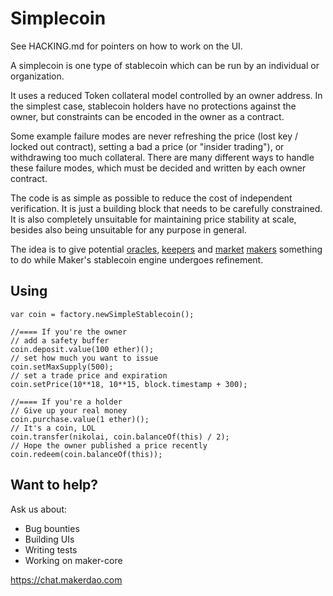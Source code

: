 Simplecoin
==========

See HACKING.md for pointers on how to work on the UI.

A simplecoin is one type of stablecoin which can be run by an
individual or organization.

It uses a reduced Token collateral model controlled by an owner address.
In the simplest case, stablecoin holders have no protections against
the owner, but constraints can be encoded in the owner as a contract.

Some example failure modes are never refreshing the price (lost key /
locked out contract), setting a bad a price (or "insider trading"), or
withdrawing too much collateral. There are many different ways to handle
these failure modes, which must be decided and written by each owner
contract.

The code is as simple as possible to reduce the cost of independent
verification. It is just a building block that needs to be carefully
constrained. It is also completely unsuitable for maintaining price
stability at scale, besides also being unsuitable for any purpose in
general.

The idea is to give potential [oracles], [keepers] and [market]
[makers] something to do while Maker's stablecoin engine undergoes
refinement.

[oracles]: http://feedbase.io
[keepers]: https://github.com/nexusdev/keeper
[market]: https://github.com/makerdao/maker-market
[makers]: https://github.com/makerdao/maker-market-matcher


Using
---

```
var coin = factory.newSimpleStablecoin();

//==== If you're the owner
// add a safety buffer
coin.deposit.value(100 ether)();
// set how much you want to issue
coin.setMaxSupply(500);
// set a trade price and expiration
coin.setPrice(10**18, 10**15, block.timestamp + 300);

//==== If you're a holder
// Give up your real money
coin.purchase.value(1 ether)();
// It's a coin, LOL
coin.transfer(nikolai, coin.balanceOf(this) / 2);
// Hope the owner published a price recently
coin.redeem(coin.balanceOf(this));
```


Want to help?
---

Ask us about:

* Bug bounties
* Building UIs
* Writing tests
* Working on maker-core

https://chat.makerdao.com

